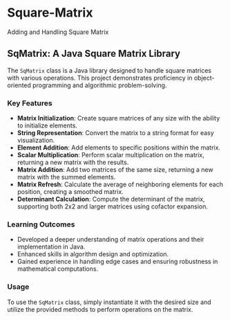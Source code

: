 # Square-Matrix
Adding and Handling Square Matrix 

## SqMatrix: A Java Square Matrix Library

The `SqMatrix` class is a Java library designed to handle square matrices with various operations. This project demonstrates proficiency in object-oriented programming and algorithmic problem-solving.

### Key Features

- **Matrix Initialization**: Create square matrices of any size with the ability to initialize elements.
- **String Representation**: Convert the matrix to a string format for easy visualization.
- **Element Addition**: Add elements to specific positions within the matrix.
- **Scalar Multiplication**: Perform scalar multiplication on the matrix, returning a new matrix with the results.
- **Matrix Addition**: Add two matrices of the same size, returning a new matrix with the summed elements.
- **Matrix Refresh**: Calculate the average of neighboring elements for each position, creating a smoothed matrix.
- **Determinant Calculation**: Compute the determinant of the matrix, supporting both 2x2 and larger matrices using cofactor expansion.

### Learning Outcomes

- Developed a deeper understanding of matrix operations and their implementation in Java.
- Enhanced skills in algorithm design and optimization.
- Gained experience in handling edge cases and ensuring robustness in mathematical computations.

### Usage

To use the `SqMatrix` class, simply instantiate it with the desired size and utilize the provided methods to perform operations on the matrix.


